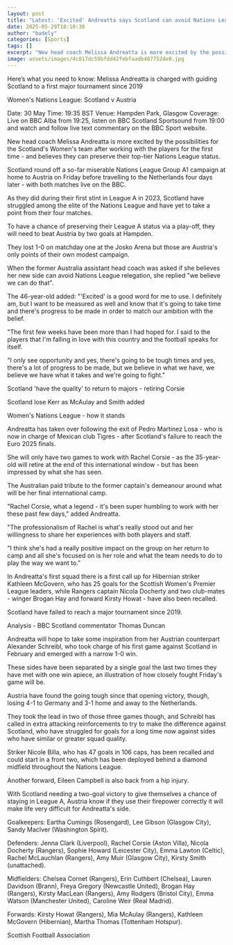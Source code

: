 ```yaml
---
layout: post
title: "Latest: 'Excited' Andreatta says Scotland can avoid Nations League relegation"
date: 2025-05-29T18:10:30
author: "badely"
categories: [Sports]
tags: []
excerpt: "New head coach Melissa Andreatta is more excited by the possibilities for the Scotland's Women's team after working with the players for the first tim"
image: assets/images/4c017dc59bfdd42febfaadb487752de0.jpg
---
```


Here’s what you need to know: Melissa Andreatta is charged with guiding Scotland to a first major tournament since 2019

Women's Nations League: Scotland v Austria

Date: 30 May Time: 19:35 BST Venue: Hampden Park, Glasgow Coverage: Live on BBC Alba from 19:25, listen on BBC Scotland Sportsound from 19:00 and watch and follow live text commentary on the BBC Sport website.

New head coach Melissa Andreatta is more excited by the possibilities for the Scotland's Women's team after working with the players for the first time - and believes they can preserve their top-tier Nations League status.

Scotland round off a so-far miserable Nations League Group A1 campaign at home to Austria on Friday before travelling to the Netherlands four days later - with both matches live on the BBC.

As they did during their first stint in League A in 2023, Scotland have struggled among the elite of the Nations League and have yet to take a point from their four matches.

To have a chance of preserving their League A status via a play-off, they will need to beat Austria by two goals at Hampden.

They lost 1-0 on matchday one at the Josko Arena but those are Austria's only points of their own modest campaign.

When the former Australia assistant head coach was asked if she believes her new side can avoid Nations League relegation, she replied "we believe we can do that".

The 46-year-old added: "'Excited' is a good word for me to use. I definitely am, but I want to be measured as well and know that it's going to take time and there's progress to be made in order to match our ambition with the belief.

"The first few weeks have been more than I had hoped for. I said to the players that I'm falling in love with this country and the football speaks for itself. 

"I only see opportunity and yes, there's going to be tough times and yes, there's a lot of progress to be made, but we believe in what we have, we believe we have what it takes and we're going to fight."

Scotland 'have the quality' to return to majors - retiring Corsie

Scotland lose Kerr as McAulay and Smith added

Women's Nations League - how it stands

Andreatta has taken over following the exit of Pedro Martinez Losa - who is now in charge of Mexican club Tigres - after Scotland's failure to reach the Euro 2025 finals.

She will only have two games to work with Rachel Corsie - as the 35-year-old will retire at the end of this international window - but has been impressed by what she has seen.

The Australian paid tribute to the former captain's demeanour around what will be her final international camp.

"Rachel Corsie, what a legend - it's been super humbling to work with her these past few days," added Andreatta.

"The professionalism of Rachel is what's really stood out and her willingness to share her experiences with both players and staff.

"I think she's had a really positive impact on the group on her return to camp and all she's focused on is her role and what the team needs to do to play the way we want to."

In Andreatta's first squad there is a first call up for Hibernian striker Kathleen McGovern, who has 25 goals for the Scottish Women's Premier League leaders, while Rangers captain Nicola Docherty and two club-mates - winger Brogan Hay and forward Kirsty Howat - have also been recalled.

Scotland have failed to reach a major tournament since 2019.

Analysis - BBC Scotland commentator Thomas Duncan

Andreatta will hope to take some inspiration from her Austrian counterpart Alexander Schreibl, who took charge of his first game against Scotland in February and emerged with a narrow 1-0 win. 

These sides have been separated by a single goal the last two times they have met with one win apiece, an illustration of how closely fought Friday's game will be. 

Austria have found the going tough since that opening victory, though, losing 4-1 to Germany and 3-1 home and away to the Netherlands.

They took the lead in two of those three games though, and Schreibl has called in extra attacking reinforcements to try to make the difference against Scotland, who have struggled for goals for a long time now against sides who have similar or greater squad quality. 

Striker Nicole Billa, who has 47 goals in 106 caps, has been recalled and could start in a front two, which has been deployed behind a diamond midfield throughout the Nations League. 

Another forward, Eileen Campbell is also back from a hip injury.

With Scotland needing a two-goal victory to give themselves a chance of staying in League A, Austria know if they use their firepower correctly it will make life very difficult for Andreatta's side.

Goalkeepers: Eartha Cumings (Rosengard), Lee Gibson (Glasgow City), Sandy MacIver (Washington Spirit).

Defenders: Jenna Clark (Liverpool), Rachel Corsie (Aston Villa), Nicola Docherty (Rangers), Sophie Howard (Leicester City), Emma Lawton (Celtic), Rachel McLauchlan (Rangers), Amy Muir (Glasgow City), Kirsty Smith (unattached).

Midfielders: Chelsea Cornet (Rangers), Erin Cuthbert (Chelsea), Lauren Davidson (Brann), Freya Gregory (Newcastle United), Brogan Hay (Rangers), Kirsty MacLean (Rangers), Amy Rodgers (Bristol City), Emma Watson (Manchester United), Caroline Weir (Real Madrid).

Forwards: Kirsty Howat (Rangers), Mia McAulay (Rangers), Kathleen McGovern (Hibernian), Martha Thomas (Tottenham Hotspur).

Scottish Football Association

